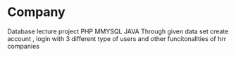 # Company
Database lecture project
PHP MMYSQL JAVA 
Through given data set create account , login with 3 different type of users and other funcitonallties of hrr companies

